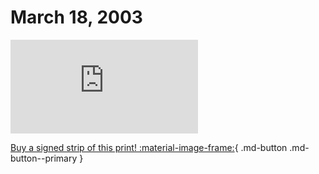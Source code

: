 # March 18, 2003

![](https://www.achewood.com/comic.php?date=03182003)

[Buy a signed strip of this print! :material-image-frame:](https://achewood-holiday-pop-up.myshopify.com/products/strip#03182003){ .md-button .md-button--primary }
